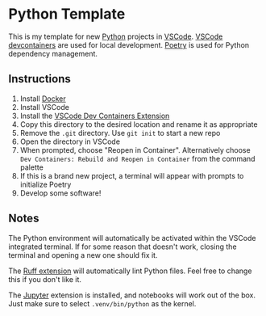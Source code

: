 # Python Template

This is my template for new [Python](https://www.python.org/) projects in [VSCode](https://code.visualstudio.com/).
[VSCode devcontainers](https://code.visualstudio.com/docs/devcontainers/containers) are used for local development.
[Poetry](https://python-poetry.org/) is used for Python dependency management.

## Instructions

1. Install [Docker](https://www.docker.com/products/docker-desktop/)
2. Install VSCode
3. Install the [VSCode Dev Containers Extension](https://marketplace.visualstudio.com/items?itemName=ms-vscode-remote.remote-containers)
4. Copy this directory to the desired location and rename it as appropriate
5. Remove the `.git` directory. Use `git init` to start a new repo
6. Open the directory in VSCode
7. When prompted, choose "Reopen in Container". Alternatively choose `Dev Containers: Rebuild and Reopen in Container` from the command palette
8. If this is a brand new project, a terminal will appear with prompts to initialize Poetry
9. Develop some software!

## Notes

The Python environment will automatically be activated within the VSCode integrated terminal. If for some reason that doesn't work, closing the terminal and opening a new one should fix it.

The [Ruff extension](https://marketplace.visualstudio.com/items?itemName=charliermarsh.ruff) will automatically lint Python files. Feel free to change this if you don't like it.

The [Jupyter](https://marketplace.visualstudio.com/items?itemName=ms-toolsai.jupyter) extension is installed, and notebooks will work out of the box. Just make sure to select `.venv/bin/python` as the kernel.